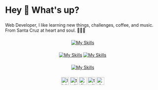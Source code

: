 <h1 align="left">Hey 👋 What's up?</h1>

###

<p align="left">Web Developer, I like learning new things, challenges, coffee, and music. From Santa Cruz at heart and soul. 💚🤍💚</p>

###

<div align="center">
  
[![My Skills](https://skillicons.dev/icons?i=vscode,visualstudio,git,github)](https://skillicons.dev)
</div>

###

<div align="center">
  
[![My Skills](https://skillicons.dev/icons?i=js,ts,html,css,tailwind,c,cpp,cs)](https://skillicons.dev)
[![My Skills](https://skillicons.dev/icons?i=react,angular,astro)](https://skillicons.dev)
</div>

###

<div align="center">
  
[![My Skills](https://skillicons.dev/icons?i=mongodb,postgres,mysql,supabase,firebase)](https://skillicons.dev)
</div>

###

<div align="center">
  <img src="https://img.shields.io/static/v1?message=LinkedIn&logo=linkedin&label=&color=0077B5&logoColor=white&labelColor=&style=for-the-badge" height="25" alt="linkedin logo"  />
  <img src="https://img.shields.io/static/v1?message=Twitter&logo=twitter&label=&color=1DA1F2&logoColor=white&labelColor=&style=for-the-badge" height="25" alt="twitter logo"  />
  <img src="https://img.shields.io/static/v1?message=Discord&logo=discord&label=&color=7289DA&logoColor=white&labelColor=&style=for-the-badge" height="25" alt="discord logo"  />
  <img src="https://img.shields.io/static/v1?message=Twitch&logo=twitch&label=&color=9146FF&logoColor=white&labelColor=&style=for-the-badge" height="25" alt="twitch logo"  />
  <img src="https://img.shields.io/static/v1?message=dev.to&logo=dev.to&label=&color=0A0A0A&logoColor=white&labelColor=&style=for-the-badge" height="25" alt="devto logo"  />
</div>

###
